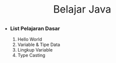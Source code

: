 <p style="text-align: center; font-size: 32px">Belajar Java</p>

<ul> 
    <li>
        <h3>List Pelajaran Dasar</h3>
        <ol type="1">
            <li >Hello World</li>
            <li>Variable & Tipe Data</li>
            <li>Lingkup Variable</li>
            <li>Type Casting</li>
        </ol>
    </li>
</ul>